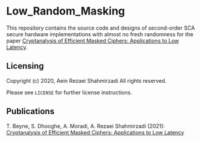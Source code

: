 # Low_Random_Masking

This repository contains the source code and designs of second-order SCA secure hardware implementations with almost no fresh randomness
for the paper [Cryptanalysis of Efficient Masked Ciphers: Applications to Low Latency](). 

## Licensing
Copyright (c) 2020, Aein Rezaei Shahmirzadi
All rights reserved.

Please see `LICENSE` for further license instructions.

## Publications
T. Beyne, S. Dhooghe, A. Moradi, A. Rezaei Shahmirzadi (2021): [Cryptanalysis of Efficient Masked Ciphers: Applications to Low Latency]()
